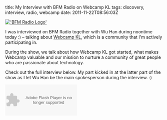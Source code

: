title: My Interview with BFM Radio on Webcamp KL
tags: discovery, interview, radio, webcamp
date: 2011-11-22T08:56:03Z

[
  !['BFM Radio Logo']({static}/images/2011/11/40244_427240632041_27588322041_4704067_4954588_n.jpg)
](http://www.bfm.my/)

I was interviewed on BFM Radio together with Wu Han during noontime today :) – talking about [Webcamp KL](https://www.facebook.com/groups/webcamp/), which is a community that I'm actively participating in.

During the show, we talk about how Webcamp KL got started, what makes Webcamp valuable and our mission to nurture a community of great people who are passionate about technology.

Check out the full interview below. My part kicked in at the latter part of the show as I let Wu Han be the main spokesperson during the interview. :)

<object width="230" height="100" classid="clsid:d27cdb6e-ae6d-11cf-96b8-444553540000" codebase="http://download.macromedia.com/pub/shockwave/cabs/flash/swflash.cab#version=6,0,40,0"><param name="wmode" value="transparent" /><param name="src" value="http://podcast.bfm.my/podcast/e?file=assets/files/Tech_Talk/2011.11.22_TT_WebCampKL.mp3&amp;t=WebCamp KL" /><embed width="230" height="100" type="application/x-shockwave-flash" src="http://podcast.bfm.my/podcast/e?file=assets/files/Tech_Talk/2011.11.22_TT_WebCampKL.mp3&amp;t=WebCamp KL" wmode="transparent" /> </object>

